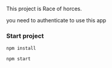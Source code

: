 This project is Race of horces.

you need to authenticate to use this app

### Start project

`npm install`

`npm start`




